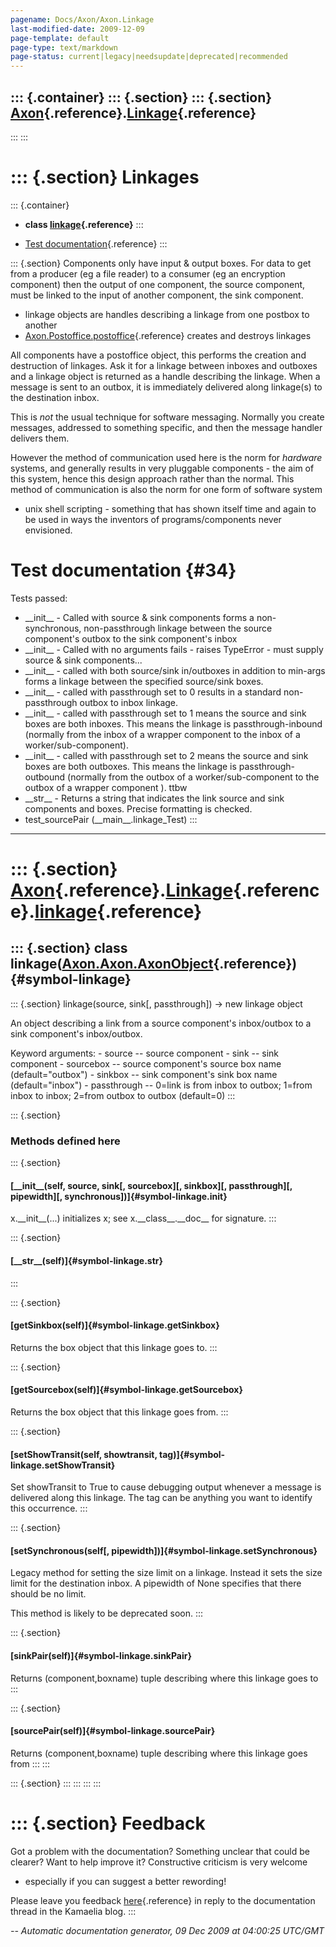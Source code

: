 ```yaml
---
pagename: Docs/Axon/Axon.Linkage
last-modified-date: 2009-12-09
page-template: default
page-type: text/markdown
page-status: current|legacy|needsupdate|deprecated|recommended
---
```

::: {.container}
::: {.section}
::: {.section}
[Axon](/Docs/Axon/Axon.html){.reference}.[Linkage](/Docs/Axon/Axon.Linkage.html){.reference}
--------------------------------------------------------------------------------------------
:::
:::

::: {.section}
Linkages
========

::: {.container}
-   **class
    [linkage](/Docs/Axon/Axon.Linkage.linkage.html){.reference}**
:::

-   [Test documentation](#34){.reference}
:::

::: {.section}
Components only have input & output boxes. For data to get from a
producer (eg a file reader) to a consumer (eg an encryption component)
then the output of one component, the source component, must be linked
to the input of another component, the sink component.

-   linkage objects are handles describing a linkage from one postbox to
    another
-   [Axon.Postoffice.postoffice](/Docs/Axon/Axon.Postoffice.postoffice.html){.reference}
    creates and destroys linkages

All components have a postoffice object, this performs the creation and
destruction of linkages. Ask it for a linkage between inboxes and
outboxes and a linkage object is returned as a handle describing the
linkage. When a message is sent to an outbox, it is immediately
delivered along linkage(s) to the destination inbox.

This is *not* the usual technique for software messaging. Normally you
create messages, addressed to something specific, and then the message
handler delivers them.

However the method of communication used here is the norm for *hardware*
systems, and generally results in very pluggable components - the aim of
this system, hence this design approach rather than the normal. This
method of communication is also the norm for one form of software system
- unix shell scripting - something that has shown itself time and again
to be used in ways the inventors of programs/components never
envisioned.

Test documentation {#34}
==================

Tests passed:

-   \_\_init\_\_ - Called with source & sink components forms a
    non-synchronous, non-passthrough linkage between the source
    component\'s outbox to the sink component\'s inbox
-   \_\_init\_\_ - Called with no arguments fails - raises TypeError -
    must supply source & sink components\...
-   \_\_init\_\_ - called with both source/sink in/outboxes in addition
    to min-args forms a linkage between the specified source/sink boxes.
-   \_\_init\_\_ - called with passthrough set to 0 results in a
    standard non-passthrough outbox to inbox linkage.
-   \_\_init\_\_ - called with passthrough set to 1 means the source and
    sink boxes are both inboxes. This means the linkage is
    passthrough-inbound (normally from the inbox of a wrapper component
    to the inbox of a worker/sub-component).
-   \_\_init\_\_ - called with passthrough set to 2 means the source and
    sink boxes are both outboxes. This means the linkage is
    passthrough-outbound (normally from the outbox of a
    worker/sub-component to the outbox of a wrapper component ). ttbw
-   \_\_str\_\_ - Returns a string that indicates the link source and
    sink components and boxes. Precise formatting is checked.
-   test\_sourcePair (\_\_main\_\_.linkage\_Test)
:::

------------------------------------------------------------------------

::: {.section}
[Axon](/Docs/Axon/Axon.html){.reference}.[Linkage](/Docs/Axon/Axon.Linkage.html){.reference}.[linkage](/Docs/Axon/Axon.Linkage.linkage.html){.reference}
========================================================================================================================================================

::: {.section}
class linkage([Axon.Axon.AxonObject](/Docs/Axon/Axon.Axon.AxonObject.html){.reference}) {#symbol-linkage}
---------------------------------------------------------------------------------------

::: {.section}
linkage(source, sink\[, passthrough\]) -\> new linkage object

An object describing a link from a source component\'s inbox/outbox to a
sink component\'s inbox/outbox.

Keyword arguments: - source \-- source component - sink \-- sink
component - sourcebox \-- source component\'s source box name
(default=\"outbox\") - sinkbox \-- sink component\'s sink box name
(default=\"inbox\") - passthrough \-- 0=link is from inbox to outbox;
1=from inbox to inbox; 2=from outbox to outbox (default=0)
:::

::: {.section}
### Methods defined here

::: {.section}
#### [\_\_init\_\_(self, source, sink\[, sourcebox\]\[, sinkbox\]\[, passthrough\]\[, pipewidth\]\[, synchronous\])]{#symbol-linkage.__init__}

x.\_\_init\_\_(\...) initializes x; see x.\_\_class\_\_.\_\_doc\_\_ for
signature.
:::

::: {.section}
#### [\_\_str\_\_(self)]{#symbol-linkage.__str__}
:::

::: {.section}
#### [getSinkbox(self)]{#symbol-linkage.getSinkbox}

Returns the box object that this linkage goes to.
:::

::: {.section}
#### [getSourcebox(self)]{#symbol-linkage.getSourcebox}

Returns the box object that this linkage goes from.
:::

::: {.section}
#### [setShowTransit(self, showtransit, tag)]{#symbol-linkage.setShowTransit}

Set showTransit to True to cause debugging output whenever a message is
delivered along this linkage. The tag can be anything you want to
identify this occurrence.
:::

::: {.section}
#### [setSynchronous(self\[, pipewidth\])]{#symbol-linkage.setSynchronous}

Legacy method for setting the size limit on a linkage. Instead it sets
the size limit for the destination inbox. A pipewidth of None specifies
that there should be no limit.

This method is likely to be deprecated soon.
:::

::: {.section}
#### [sinkPair(self)]{#symbol-linkage.sinkPair}

Returns (component,boxname) tuple describing where this linkage goes to
:::

::: {.section}
#### [sourcePair(self)]{#symbol-linkage.sourcePair}

Returns (component,boxname) tuple describing where this linkage goes
from
:::
:::

::: {.section}
:::
:::
:::
:::

::: {.section}
Feedback
========

Got a problem with the documentation? Something unclear that could be
clearer? Want to help improve it? Constructive criticism is very welcome
- especially if you can suggest a better rewording!

Please leave you feedback
[here](../../../cgi-bin/blog/blog.cgi?rm=viewpost&nodeid=1142023701){.reference}
in reply to the documentation thread in the Kamaelia blog.
:::

*\-- Automatic documentation generator, 09 Dec 2009 at 04:00:25 UTC/GMT*
